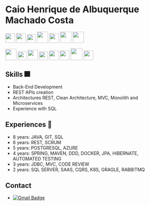 # Caio Henrique de Albuquerque Machado Costa 

<span><img height="30px" src="https://cdn.svgporn.com/logos/java.svg">
<img height="30px" src="https://cdn.svgporn.com/logos/spring.svg">
<img height="27px" src="https://cdn.svgporn.com/logos/maven.svg">
<img height="35px" src="https://cdn.svgporn.com/logos/hibernate.svg">
<img height="30px" src="https://cdn.svgporn.com/logos/intellij-idea.svg">
<img height="35px" src="https://cdn.svgporn.com/logos/npm.svg">
<img height="35px" src="https://cdn.svgporn.com/logos/visual-studio-code.svg">

<span><img height="35px" src="https://cdn.svgporn.com/logos/git.svg">
<img height="27px" src="https://cdn.svgporn.com/logos/docker.svg">
<img height="32px" src="https://cdn.svgporn.com/logos/kubernetes.svg">
<img height="27px" src="https://cdn.svgporn.com/logos/rabbitmq.svg">
<img height="30px" src="https://cdn.svgporn.com/logos/html-5.svg">
<img height="30px" src="https://cdn.svgporn.com/logos/postman-icon.svg">
<img height="37px" src="https://cdn.svgporn.com/logos/postgresql.svg">
<img height="30px" src="https://cdn.svgporn.com/logos/mongodb.svg">

## Skills 🎆
* Back-End Development
* REST APIs creation
* Architectures REST, Clean Architecture, MVC, Monolith and Microservices
* Experience with SQL

## Experiences 📕
* 8 years: JAVA, GIT, SQL
* 6 years: REST, SCRUM
* 5 years: POSTGRESQL, AZURE
* 4 years: SPRING, MAVEN, DDD, DOCKER, JPA, HIBERNATE, AUTOMATED TESTING
* 3 years: JDBC, MVC, CODE REVIEW
* 2 years: SQL SERVER, SAAS, CQRS, K8S, GRAGLE, RABBITMQ
      
## Contact
* [![Gmail Badge](https://img.shields.io/badge/-caiohamc@gmail.com-c14438?style=flat-square&logo=Gmail&logoColor=white&link=mailto:sakshamtaneja7861@gmail.com)](mailto:caiohamc@gmail.com)
